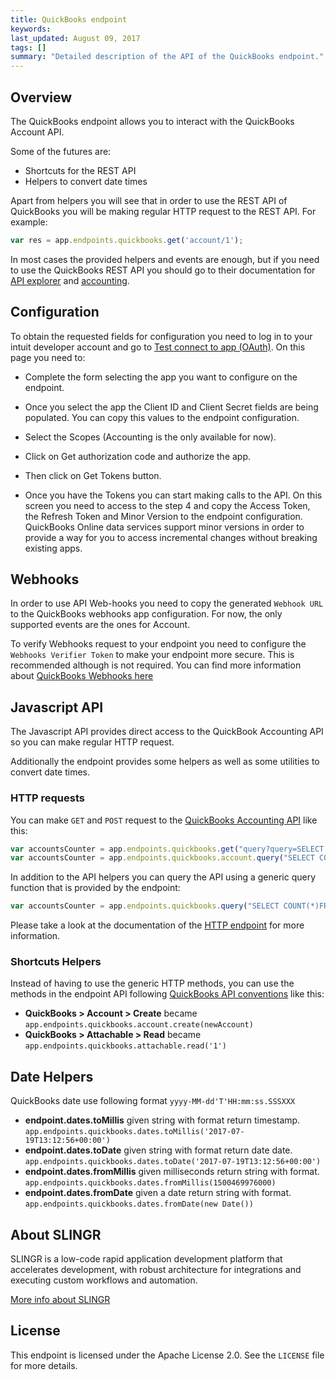 ```yaml
---
title: QuickBooks endpoint
keywords: 
last_updated: August 09, 2017
tags: []
summary: "Detailed description of the API of the QuickBooks endpoint."
---
```


## Overview

The QuickBooks endpoint allows you to interact with the QuickBooks Account API.

Some of the futures are:

- Shortcuts for the REST API
- Helpers to convert date times

Apart from helpers you will see that in order to use the REST API of QuickBooks you will be making
regular HTTP request to the REST API. For example:

```js
var res = app.endpoints.quickbooks.get('account/1');
```

In most cases the provided helpers and events are enough, but if you need to
use the QuickBooks REST API you should go to their documentation for [API explorer](https://developer.intuit.com/v2/apiexplorer?apiname=V3QBO)
 and [accounting](https://developer.intuit.com/docs/api/accounting).

## Configuration

To obtain the requested fields for configuration you need to log in to your intuit developer account and go to
 [Test connect to app (OAuth)](https://developer.intuit.com/v2/ui#/playground). On this page you need to:

 - Complete the form selecting the app you want to configure on the endpoint.

 - Once you select the app the Client ID and Client Secret fields are being populated. You can copy this values to the endpoint configuration.

 - Select the Scopes (Accounting is the only available for now).

 - Click on Get authorization code and authorize the app.

 - Then click on Get Tokens button.

 - Once you have the Tokens you can start making calls to the API. On this screen you need to access to the step 4 and copy
 the Access Token, the Refresh Token and Minor Version to the endpoint configuration. QuickBooks Online data services support 
 minor versions in order to provide a way for you to access incremental changes without breaking existing apps.

## Webhooks

 In order to use API Web-hooks you need to copy the generated `Webhook URL` to the QuickBooks webhooks app
 configuration. For now, the only supported events are the ones for Account.

 To verify Webhooks request to your endpoint you need to configure the `Webhooks Verifier Token` to make your endpoint
 more secure. This is recommended although is not required. You can find more information about [QuickBooks Webhooks here](https://developer.intuit.com/docs/0100_quickbooks_online/0300_references/0000_programming_guide/0020_webhooks)

## Javascript API

The Javascript API provides direct access to the QuickBook Accounting API so you can make regular HTTP
request. 

Additionally the endpoint provides some helpers as well as some utilities to convert date times.

### HTTP requests

You can make `GET` and `POST` request to the
[QuickBooks Accounting API](https://developer.intuit.com/v2/apiexplorer?apiname=V3QBO) like this:

```js
var accountsCounter = app.endpoints.quickbooks.get("query?query=SELECT COUNT(*)FROM Account");//using a generic GET
var accountsCounter = app.endpoints.quickbooks.account.query("SELECT COUNT(*)FROM Account");//using the shortcut helper
```

In addition to the API helpers you can query the API using a generic query function that is provided by
the endpoint:

```js
var accountsCounter = app.endpoints.quickbooks.query("SELECT COUNT(*)FROM Account");//using the endpoint shortcut helper
```


Please take a look at the documentation of the [HTTP endpoint]({{site.baseurl}}/endpoints_http.html#javascript-api)
for more information.

### Shortcuts Helpers

Instead of having to use the generic HTTP methods, you can use the methods in the endpoint API following [QuickBooks API conventions](https://developer.intuit.com/v2/apiexplorer?apiname=V3QBO)
 like this:


- **QuickBooks > Account > Create** became `app.endpoints.quickbooks.account.create(newAccount)`
- **QuickBooks > Attachable > Read** became `app.endpoints.quickbooks.attachable.read('1')`

## Date Helpers

QuickBooks date use following format `yyyy-MM-dd'T'HH:mm:ss.SSSXXX`

- **endpoint.dates.toMillis** given string with format return timestamp. `app.endpoints.quickbooks.dates.toMillis('2017-07-19T13:12:56+00:00')`
- **endpoint.dates.toDate** given string with format return date date. `app.endpoints.quickbooks.dates.toDate('2017-07-19T13:12:56+00:00')`
- **endpoint.dates.fromMillis** given milliseconds return string with format. `app.endpoints.quickbooks.dates.fromMillis(1500469976000)`
- **endpoint.dates.fromDate** given a date return string with format. `app.endpoints.quickbooks.dates.fromDate(new Date())`

## About SLINGR

SLINGR is a low-code rapid application development platform that accelerates development, with robust architecture for integrations and executing custom workflows and automation.

[More info about SLINGR](https://slingr.io)

## License

This endpoint is licensed under the Apache License 2.0. See the `LICENSE` file for more details.




